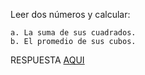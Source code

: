 Leer dos números y calcular:

    a. La suma de sus cuadrados.
    b. El promedio de sus cubos.

RESPUESTA [AQUI](https://github.com/natimmansilla/GuiaEjerciciosProgramacion-AED/blob/9f80a68b6ab2b103874798e60df5d59a4a8fa8d4/Guia%2002/G02-Ej01.py)
